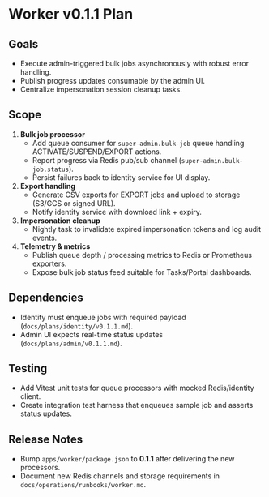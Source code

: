 # Worker v0.1.1 Plan

## Goals
- Execute admin-triggered bulk jobs asynchronously with robust error handling.
- Publish progress updates consumable by the admin UI.
- Centralize impersonation session cleanup tasks.

## Scope
1. **Bulk job processor**
   - Add queue consumer for `super-admin.bulk-job` queue handling ACTIVATE/SUSPEND/EXPORT actions.
   - Report progress via Redis pub/sub channel (`super-admin.bulk-job.status`).
   - Persist failures back to identity service for UI display.
2. **Export handling**
   - Generate CSV exports for EXPORT jobs and upload to storage (S3/GCS or signed URL).
   - Notify identity service with download link + expiry.
3. **Impersonation cleanup**
   - Nightly task to invalidate expired impersonation tokens and log audit events.
4. **Telemetry & metrics**
   - Publish queue depth / processing metrics to Redis or Prometheus exporters.
   - Expose bulk job status feed suitable for Tasks/Portal dashboards.

## Dependencies
- Identity must enqueue jobs with required payload (`docs/plans/identity/v0.1.1.md`).
- Admin UI expects real-time status updates (`docs/plans/admin/v0.1.1.md`).

## Testing
- Add Vitest unit tests for queue processors with mocked Redis/identity client.
- Create integration test harness that enqueues sample job and asserts status updates.

## Release Notes
- Bump `apps/worker/package.json` to **0.1.1** after delivering the new processors.
- Document new Redis channels and storage requirements in `docs/operations/runbooks/worker.md`.
